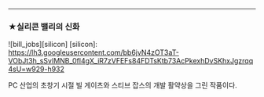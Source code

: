 ---
### ★실리콘 밸리의 신화
![bill_jobs][silicon]
[silicon]: https://lh3.googleusercontent.com/bb6jvN4zOT3aT-VObJt3h_sSvIMNB_0fl4gX_iR7zVFEFs84FDTsKtb73AcPkexhDvSKhxJgzrqq4sU=w929-h932
  
PC 산업의 초창기 시절 빌 게이츠와 스티브 잡스의 개발 활약상을 그린 작품이다. 
